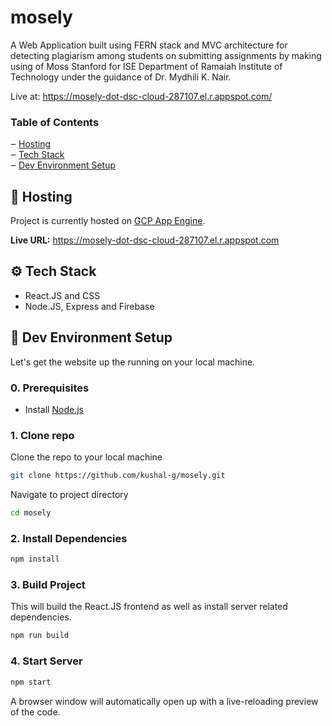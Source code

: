 # mosely

A Web Application built using FERN stack and MVC architecture for detecting plagiarism among students on submitting assignments by making using of Moss Stanford for ISE Department of Ramaiah Institute of Technology under the guidance of Dr. Mydhili K. Nair.

Live at: https://mosely-dot-dsc-cloud-287107.el.r.appspot.com/

### Table of Contents

‒ [Hosting](#hosting)  
‒ [Tech Stack](#tech-stack)  
‒ [Dev Environment Setup](#environment-setup)

<a id="hosting"></a>

## 🚀 Hosting

Project is currently hosted on [GCP App Engine](https://cloud.google.com/appengine).

**Live URL:** https://mosely-dot-dsc-cloud-287107.el.r.appspot.com

<a id="tech-stack"></a>

## ⚙️ Tech Stack

- React.JS and CSS
- Node.JS, Express and Firebase

<a id="environment-setup"></a>

## 🔨 Dev Environment Setup

Let's get the website up the running on your local machine.

### 0. Prerequisites

- Install [Node.js](http://nodejs.org)

### 1. Clone repo

Clone the repo to your local machine

```bash
git clone https://github.com/kushal-g/mosely.git
```

Navigate to project directory

```bash
cd mosely
```

### 2. Install Dependencies

```bash
npm install
```

### 3. Build Project

This will build the React.JS frontend as well as install server related dependencies.

```bash
npm run build
```

### 4. Start Server

```bash
npm start
```

A browser window will automatically open up with a live-reloading preview of the code.
